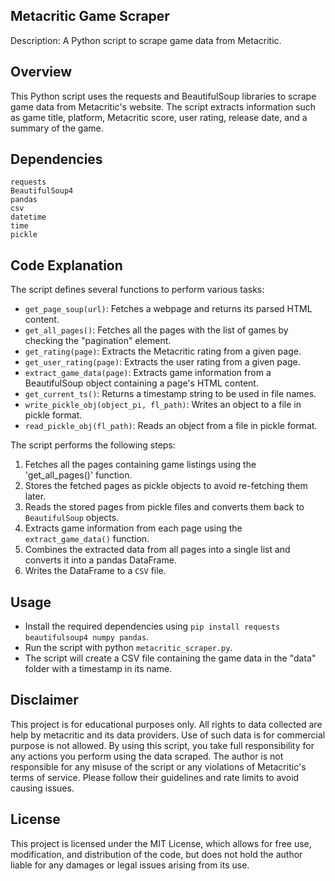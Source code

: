 ## Metacritic Game Scraper

Description: A Python script to scrape game data from Metacritic.

## Overview
This Python script uses the requests and BeautifulSoup libraries to scrape game data from Metacritic's website. The script extracts information such as game title, platform, Metacritic score, user rating, release date, and a summary of the game.

## Dependencies
```
requests
BeautifulSoup4
pandas
csv
datetime
time
pickle
```

## Code Explanation
The script defines several functions to perform various tasks:

- `get_page_soup(url)`: Fetches a webpage and returns its parsed HTML content.
- `get_all_pages()`: Fetches all the pages with the list of games by checking the "pagination" element.
- `get_rating(page)`: Extracts the Metacritic rating from a given page.
- `get_user_rating(page)`: Extracts the user rating from a given page.
- `extract_game_data(page)`: Extracts game information from a BeautifulSoup object containing a page's HTML content.
- `get_current_ts()`: Returns a timestamp string to be used in file names.
- `write_pickle_obj(object_pi, fl_path)`: Writes an object to a file in pickle format.
- `read_pickle_obj(fl_path)`: Reads an object from a file in pickle format.

The script performs the following steps:

1. Fetches all the pages containing game listings using the 'get_all_pages()' function.
2. Stores the fetched pages as pickle objects to avoid re-fetching them later.
3. Reads the stored pages from pickle files and converts them back to `BeautifulSoup` objects.
4. Extracts game information from each page using the `extract_game_data()` function.
5. Combines the extracted data from all pages into a single list and converts it into a pandas DataFrame.
6. Writes the DataFrame to a `CSV` file.

## Usage
- Install the required dependencies using `pip install requests beautifulsoup4 numpy pandas`.
- Run the script with python `metacritic_scraper.py`.
- The script will create a CSV file containing the game data in the "data" folder with a timestamp in its name.

## Disclaimer
This project is for educational purposes only. All rights to data collected are help by metacritic and its data providers. Use of such data is for commercial purpose is not allowed. By using this script, you take full responsibility for any actions you perform using the data scraped. The author is not responsible for any misuse of the script or any violations of Metacritic's terms of service. Please follow their guidelines and rate limits to avoid causing issues.

## License
This project is licensed under the MIT License, which allows for free use, modification, and distribution of the code, but does not hold the author liable for any damages or legal issues arising from its use.
